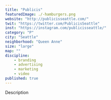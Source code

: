 ```yaml
---
title: "Publicis"
featuredImage: ./-hamburgers.png
website: "http://publicisseattle.com/"
twit: "https://twitter.com/PublicisSeattle"
inst: "https://instagram.com/publicisseattle/"
category: "P"
city: "Seattle"
neighborhood: "Queen Anne"
size: "large"
map: ""
discipline:
    - branding
    - advertising
    - marketing
    - video
published: true
---
```


Description
